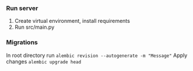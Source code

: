 ### Run server
1. Create virtual environment, install requirements
2. Run src/main.py

### Migrations
In root directory run
`alembic revision --autogenerate -m "Message"`
Apply changes
`alembic upgrade head`
